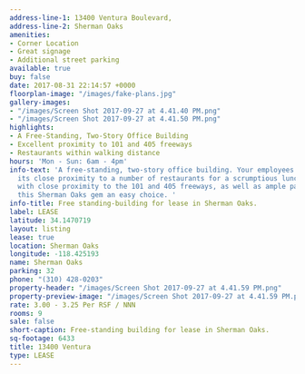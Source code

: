 ```yaml
---
address-line-1: 13400 Ventura Boulevard,
address-line-2: Sherman Oaks
amenities:
- Corner Location
- Great signage
- Additional street parking
available: true
buy: false
date: 2017-08-31 22:14:57 +0000
floorplan-image: "/images/fake-plans.jpg"
gallery-images:
- "/images/Screen Shot 2017-09-27 at 4.41.40 PM.png"
- "/images/Screen Shot 2017-09-27 at 4.41.50 PM.png"
highlights:
- A Free-Standing, Two-Story Office Building
- Excellent proximity to 101 and 405 freeways
- Restaurants within walking distance
hours: 'Mon - Sun: 6am - 4pm'
info-text: 'A free-standing, two-story office building. Your employees will appreciate
  its close proximity to a number of restaurants for a scrumptious lunch. This coupled
  with close proximity to the 101 and 405 freeways, as well as ample parking make
  this Sherman Oaks gem an easy choice. '
info-title: Free standing-building for lease in Sherman Oaks.
label: LEASE
latitude: 34.1470719
layout: listing
lease: true
location: Sherman Oaks
longitude: -118.425193
name: Sherman Oaks
parking: 32
phone: "(310) 428-0203"
property-header: "/images/Screen Shot 2017-09-27 at 4.41.59 PM.png"
property-preview-image: "/images/Screen Shot 2017-09-27 at 4.41.59 PM.png"
rate: 3.00 - 3.25 Per RSF / NNN
rooms: 9
sale: false
short-caption: Free-standing building for lease in Sherman Oaks.
sq-footage: 6433
title: 13400 Ventura
type: LEASE
---
```

